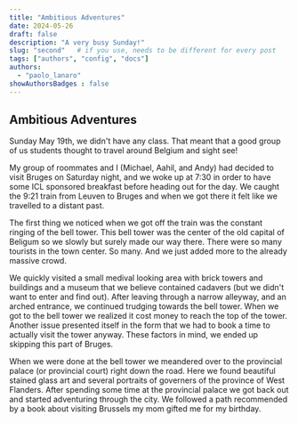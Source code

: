 ```yaml
---
title: "Ambitious Adventures"
date: 2024-05-26
draft: false
description: "A very busy Sunday!"
slug: "second"   # if you use, needs to be different for every post
tags: ["authors", "config", "docs"]
authors:
  - "paolo_lanaro"
showAuthorsBadges : false
---
```


## Ambitious Adventures

Sunday May 19th, we didn't have any class. That meant that a good group of us students thought to travel around Belgium and sight see!

My group of roommates and I (Michael, Aahil, and Andy) had decided to visit Bruges on Saturday night, and we woke up at 7:30 in order to have some ICL sponsored breakfast before heading out for the day. We caught the 9:21 train from Leuven to Bruges and when we got there it felt like we travelled to a distant past. 

The first thing we noticed when we got off the train was the constant ringing of the bell tower. This bell tower was the center of the old capital of Beligum so we slowly but surely made our way there. There were so many tourists in the town center. So many. And we just added more to the already massive crowd.

We quickly visited a small medival looking area with brick towers and buildings and a museum that we believe contained cadavers (but we didn't want to enter and find out).
After leaving through a narrow alleyway, and an arched entrance, we continued trudging towards the bell tower. When we got to the bell tower we realized it cost money to reach the top of the tower. Another issue presented itself in the form that we had to book a time to actually visit the tower anyway. These factors in mind, we ended up skipping this part of Bruges.

When we were done at the bell tower we meandered over to the provincial palace (or provincial court) right down the road. Here we found beautiful stained glass art and several portraits of governers of the province of West Flanders. After spending some time at the provincial palace we got back out and started adventuring through the city. We followed a path recommended by a book about visiting Brussels my mom gifted me for my birthday. 
